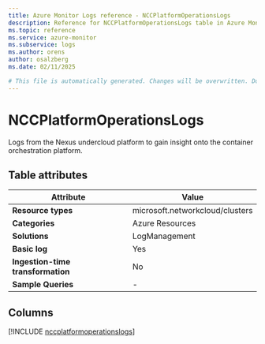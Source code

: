 ```yaml
---
title: Azure Monitor Logs reference - NCCPlatformOperationsLogs
description: Reference for NCCPlatformOperationsLogs table in Azure Monitor Logs.
ms.topic: reference
ms.service: azure-monitor
ms.subservice: logs
ms.author: orens
author: osalzberg
ms.date: 02/11/2025

# This file is automatically generated. Changes will be overwritten. Do not change this file directly.
---
```


# NCCPlatformOperationsLogs

Logs from the Nexus undercloud platform to gain insight onto the container orchestration platform.


## Table attributes

|Attribute|Value|
|---|---|
|**Resource types**|microsoft.networkcloud/clusters|
|**Categories**|Azure Resources|
|**Solutions**| LogManagement|
|**Basic log**|Yes|
|**Ingestion-time transformation**|No|
|**Sample Queries**|-|



## Columns
  
[!INCLUDE [nccplatformoperationslogs](~/reusable-content/ce-skilling/azure/includes/azure-monitor/reference/tables/nccplatformoperationslogs-include.md)]
